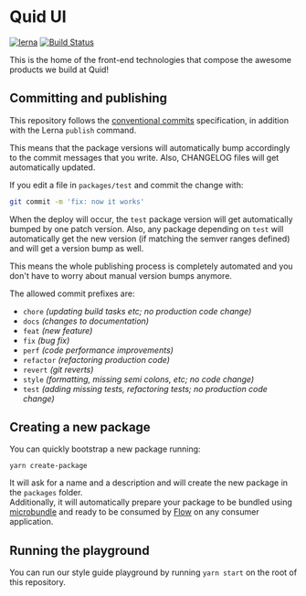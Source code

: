 # Quid UI

[![lerna](https://img.shields.io/badge/maintained%20with-lerna-cc00ff.svg)](https://lernajs.io/) [![Build Status](https://travis-ci.com/quid/ui-framework.svg?token=eAsu8PgyKpfsPmbvLfUx&branch=master)](https://travis-ci.com/quid/ui-framework)

This is the home of the front-end technologies that compose the awesome
products we build at Quid!

## Committing and publishing

This repository follows the [conventional commits][conventional-commits] specification,
in addition with the Lerna `publish` command.

This means that the package versions will automatically bump accordingly to the commit
messages that you write. Also, CHANGELOG files will get automatically updated.

If you edit a file in `packages/test` and commit the change with:

```bash
git commit -m 'fix: now it works'
```

When the deploy will occur, the `test` package version will get automatically bumped
by one patch version. Also, any package depending on `test` will automatically get the
new version (if matching the semver ranges defined) and will get a version bump as well.

This means the whole publishing process is completely automated and you don't have to worry
about manual version bumps anymore.

The allowed commit prefixes are:

- `chore` _(updating build tasks etc; no production code change)_
- `docs` _(changes to documentation)_
- `feat` _(new feature)_
- `fix` _(bug fix)_
- `perf` _(code performance improvements)_
- `refactor` _(refactoring production code)_
- `revert` _(git reverts)_
- `style` _(formatting, missing semi colons, etc; no code change)_
- `test` _(adding missing tests, refactoring tests; no production code change)_

## Creating a new package

You can quickly bootstrap a new package running:

```
yarn create-package
```

It will ask for a name and a description and will create the new package
in the `packages` folder.  
Additionally, it will automatically prepare your package to be bundled
using [microbundle][microbundle] and ready to be consumed by [Flow][flow] on
any consumer application.

## Running the playground

You can run our style guide playground by running `yarn start` on the root
of this repository.

[conventional-commits]: https://www.conventionalcommits.org/en/v1.0.0-beta.2/
[microbundle]: https://github.com/developit/microbundle
[flow]: https://flow.org/
